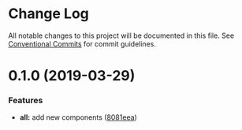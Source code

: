 # Change Log

All notable changes to this project will be documented in this file.
See [Conventional Commits](https://conventionalcommits.org) for commit guidelines.

# 0.1.0 (2019-03-29)


### Features

* **all:** add new components ([8081eea](https://github.com/mu-ui/mu-ui/commit/8081eea))
